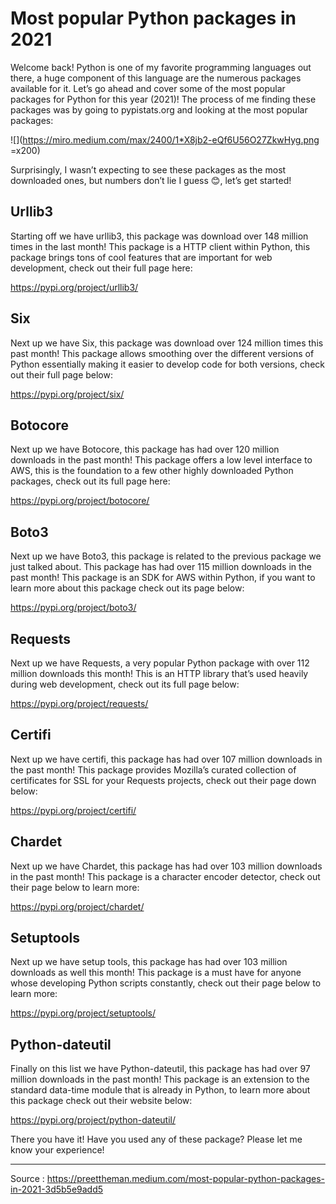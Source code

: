 # Most popular Python packages in 2021

Welcome back! Python is one of my favorite programming languages out there, a huge component of this language are the numerous packages available for it. Let’s go ahead and cover some of the most popular packages for Python for this year (2021)! The process of me finding these packages was by going to pypistats.org and looking at the most popular packages:

![](https://miro.medium.com/max/2400/1*X8jb2-eQf6U56O27ZkwHyg.png =x200)

Surprisingly, I wasn’t expecting to see these packages as the most downloaded ones, but numbers don’t lie I guess 😊, let’s get started!

## Urllib3

Starting off we have urllib3, this package was download over 148 million times in the last month! This package is a HTTP client within Python, this package brings tons of cool features that are important for web development, check out their full page here:

https://pypi.org/project/urllib3/

## Six
Next up we have Six, this package was download over 124 million times this past month! This package allows smoothing over the different versions of Python essentially making it easier to develop code for both versions, check out their full page below:

https://pypi.org/project/six/

## Botocore
Next up we have Botocore, this package has had over 120 million downloads in the past month! This package offers a low level interface to AWS, this is the foundation to a few other highly downloaded Python packages, check out its full page here:

https://pypi.org/project/botocore/

## Boto3
Next up we have Boto3, this package is related to the previous package we just talked about. This package has had over 115 million downloads in the past month! This package is an SDK for AWS within Python, if you want to learn more about this package check out its page below:

https://pypi.org/project/boto3/

## Requests
Next up we have Requests, a very popular Python package with over 112 million downloads this month! This is an HTTP library that’s used heavily during web development, check out its full page below:

https://pypi.org/project/requests/

## Certifi
Next up we have certifi, this package has had over 107 million downloads in the past month! This package provides Mozilla’s curated collection of certificates for SSL for your Requests projects, check out their page down below:

https://pypi.org/project/certifi/

## Chardet
Next up we have Chardet, this package has had over 103 million downloads in the past month! This package is a character encoder detector, check out their page below to learn more:

https://pypi.org/project/chardet/

## Setuptools
Next up we have setup tools, this package has had over 103 million downloads as well this month! This package is a must have for anyone whose developing Python scripts constantly, check out their page below to learn more:

https://pypi.org/project/setuptools/

## Python-dateutil
Finally on this list we have Python-dateutil, this package has had over 97 million downloads in the past month! This package is an extension to the standard data-time module that is already in Python, to learn more about this package check out their website below:

https://pypi.org/project/python-dateutil/

There you have it! Have you used any of these package? Please let me know your experience!


---

Source : https://preettheman.medium.com/most-popular-python-packages-in-2021-3d5b5e9add5